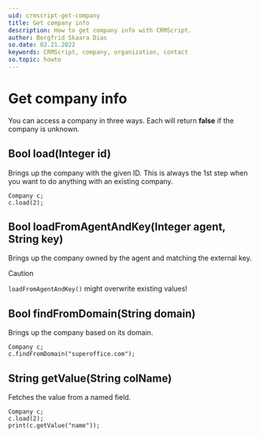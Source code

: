 ```yaml
---
uid: crmscript-get-company
title: Get company info
description: How to get company info with CRMScript.
author: Bergfrid Skaara Dias
so.date: 02.21.2022
keywords: CRMScript, company, organization, contact
so.topic: howto
---
```


# Get company info

You can access a company in three ways. Each will return **false** if the company is unknown.

## Bool load(Integer id)

Brings up the company with the given ID. This is always the 1st step when you want to do anything with an existing company.

```crmscript
Company c;
c.load(2);
```

## Bool loadFromAgentAndKey(Integer agent, String key)

Brings up the company owned by the agent and matching the external key.

> [!CAUTION]
> `loadFromAgentAndKey()` might overwrite existing values!

## Bool findFromDomain(String domain)

Brings up the company based on its domain.

```crmscript
Company c;
c.findFromDomain("superoffice.com");
```

## String getValue(String colName)

Fetches the value from a named field.

```crmscript!
Company c;
c.load(2);
print(c.getValue("name"));
```

<!-- Referenced links -->
